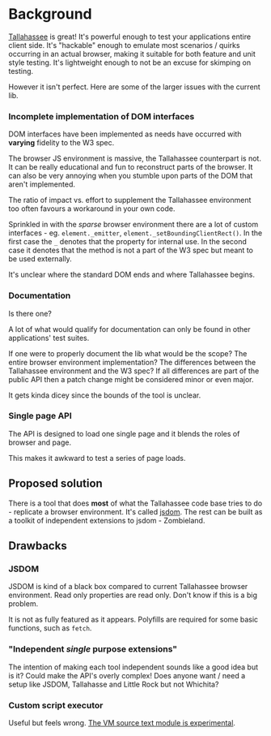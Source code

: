 # Background

[Tallahassee](https://github.com/BonnierNews/tallahassee) is great! It's powerful enough to test your applications entire client side. It's "hackable" enough to emulate most scenarios / quirks occurring in an actual browser, making it suitable for both feature and unit style testing. It's lightweight enough to not be an excuse for skimping on testing.

However it isn't perfect. Here are some of the larger issues with the current lib.

### Incomplete implementation of DOM interfaces

DOM interfaces have been implemented as needs have occurred with **varying** fidelity to the W3 spec.

The browser JS environment is massive, the Tallahassee counterpart is not. It can be really educational and fun to reconstruct parts of the browser. It can also be very annoying when you stumble upon parts of the DOM that aren't implemented.

The ratio of impact vs. effort to supplement the Tallahassee environment too often favours a workaround in your own code.

Sprinkled in with the _sparse_ browser environment there are a lot of custom interfaces - eg. `element._emitter`, `element._setBoundingClientRect()`. In the first case the `_` denotes that the property for internal use. In the second case it denotes that the method is not a part of the W3 spec but meant to be used externally.

It's unclear where the standard DOM ends and where Tallahassee begins.

### Documentation

Is there one?

A lot of what would qualify for documentation can only be found in other applications' test suites.

If one were to properly document the lib what would be the scope? The entire browser environment implementation? The differences between the Tallahassee environment and the W3 spec? If all differences are part of the public API then a patch change might be considered minor or even major.

It gets kinda dicey since the bounds of the tool is unclear.

### Single page API

The API is designed to load one single page and it blends the roles of browser and page.

This makes it awkward to test a series of page loads.

## Proposed solution

There is a tool that does **most** of what the Tallahassee code base tries to do - replicate a browser environment. It's called [jsdom](https://github.com/jsdom/jsdom). The rest can be built as a toolkit of independent extensions to jsdom - Zombieland.

## Drawbacks

### JSDOM
JSDOM is kind of a black box compared to current Tallahassee browser environment. Read only properties are read only. Don't know if this is a big problem.

It is not as fully featured as it appears. Polyfills are required for some basic functions, such as `fetch`.

### "Independent _single_ purpose extensions"
The intention of making each tool independent sounds like a good idea but is it? Could make the API's overly complex! Does anyone want / need a setup like JSDOM, Tallahasse and Little Rock but not Whichita?

### Custom script executor
Useful but feels wrong. [The VM source text module is experimental](https://nodejs.org/api/vm.html#vm_class_vm_sourcetextmodule).
